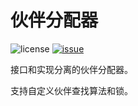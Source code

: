 ﻿# 伙伴分配器

![license](https://img.shields.io/github/license/YdrMaster/buddy-allocator)
[![issue](https://img.shields.io/github/issues/YdrMaster/buddy-allocator)](https://github.com/YdrMaster/buddy-allocator/issues)

接口和实现分离的伙伴分配器。

支持自定义伙伴查找算法和锁。
